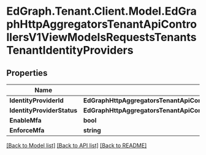 # EdGraph.Tenant.Client.Model.EdGraphHttpAggregatorsTenantApiControllersV1ViewModelsRequestsTenantsTenantIdentityProviders

## Properties

Name | Type | Description | Notes
------------ | ------------- | ------------- | -------------
**IdentityProviderId** | **EdGraphHttpAggregatorsTenantApiControllersV1ViewModelsRequestsTenantsTenantIdentityProviderId** |  | [optional] 
**IdentityProviderStatus** | **EdGraphHttpAggregatorsTenantApiControllersV1ViewModelsRequestsTenantsTenantIdentityProviderStatus** |  | [optional] 
**EnableMfa** | **bool** |  | [optional] 
**EnforceMfa** | **string** |  | [optional] 

[[Back to Model list]](../README.md#documentation-for-models) [[Back to API list]](../README.md#documentation-for-api-endpoints) [[Back to README]](../README.md)

